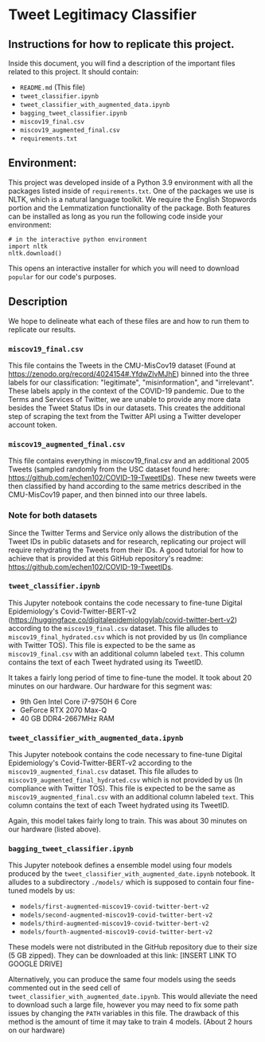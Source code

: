 # Tweet Legitimacy Classifier

## Instructions for how to replicate this project.

Inside this document, you will find a description of the important files related to this project. It should contain:

* `README.md` (This file)
* `tweet_classifier.ipynb`
* `tweet_classifier_with_augmented_data.ipynb`
* `bagging_tweet_classifier.ipynb`
* `miscov19_final.csv`
* `miscov19_augmented_final.csv`
* `requirements.txt`

## Environment:
This project was developed inside of a Python 3.9 environment with all the packages listed inside of `requirements.txt`. One of the packages we use is NLTK, which is a natural language toolkit. We require the English Stopwords portion and the Lemmatization functionality of the package. Both features can be installed as long as you run the following code inside your environment:
```
# in the interactive python environment
import nltk
nltk.download()
```
This opens an interactive installer for which you will need to download `popular` for our code's purposes.

## Description

We hope to delineate what each of these files are and how to run them to replicate our results.

### `miscov19_final.csv`

This file contains the Tweets in the CMU-MisCov19 dataset (Found at https://zenodo.org/record/4024154#.YfdwZlvMJhE) binned into the three labels for our classification: "legitimate", "misinformation", and "irrelevant". These labels apply in the context of the COVID-19 pandemic. Due to the Terms and Services of Twitter, we are unable to provide any more data besides the Tweet Status IDs in our datasets. This creates the additional step of scraping the text from the Twitter API using a Twitter developer account token.

### `miscov19_augmented_final.csv`

This file contains everything in miscov19_final.csv and an additional 2005 Tweets (sampled randomly from the USC dataset found here: https://github.com/echen102/COVID-19-TweetIDs). These new tweets were then classified by hand according to the same metrics described in the CMU-MisCov19 paper, and then binned into our three labels.

### Note for both datasets

Since the Twitter Terms and Service only allows the distribution of the Tweet IDs in public datasets and for research, replicating our project will require rehydrating the Tweets from their IDs. A good tutorial for how to achieve that is provided at this GitHub repository's readme: https://github.com/echen102/COVID-19-TweetIDs.

### `tweet_classifier.ipynb`

This Jupyter notebook contains the code necessary to fine-tune Digital Epidemiology's Covid-Twitter-BERT-v2 (https://huggingface.co/digitalepidemiologylab/covid-twitter-bert-v2) according to the `miscov19_final.csv` dataset. This file alludes to `miscov19_final_hydrated.csv` which is not provided by us (In compliance with Twitter TOS). This file is expected to be the same as `miscov19_final.csv` with an additional column labeled `text`. This column contains the text of each Tweet hydrated using its TweetID.

It takes a fairly long period of time to fine-tune the model. It took about 20 minutes on our hardware. Our hardware for this segment was:
* 9th Gen Intel Core i7-9750H 6 Core
* GeForce RTX 2070 Max-Q
* 40 GB DDR4-2667MHz RAM

### `tweet_classifier_with_augmented_data.ipynb`

This Jupyter notebook contains the code necessary to fine-tune Digital Epidemiology's Covid-Twitter-BERT-v2 according to the `miscov19_augmented_final.csv` dataset. This file alludes to `miscov19_augmented_final_hydrated.csv` which is not provided by us (In compliance with Twitter TOS). This file is expected to be the same as `miscov19_augmented_final.csv` with an additional column labeled `text`. This column contains the text of each Tweet hydrated using its TweetID.

Again, this model takes fairly long to train. This was about 30 minutes on our hardware (listed above).

### `bagging_tweet_classifier.ipynb`

This Jupyter notebook defines a ensemble model using four models produced by the `tweet_classifier_with_augmented_date.ipynb` notebook. It alludes to a subdirectory `./models/` which is supposed to contain four fine-tuned models by us:

* `models/first-augmented-miscov19-covid-twitter-bert-v2`
* `models/second-augmented-miscov19-covid-twitter-bert-v2`
* `models/third-augmented-miscov19-covid-twitter-bert-v2`
* `models/fourth-augmented-miscov19-covid-twitter-bert-v2`

These models were not distributed in the GitHub repository due to their size (5 GB zipped). They can be downloaded at this link: [INSERT LINK TO GOOGLE DRIVE]

Alternatively, you can produce the same four models using the seeds commented out in the seed cell of `tweet_classifier_with_augmented_date.ipynb`. This would alleviate the need to download such a large file, however you may need to fix some path issues by changing the `PATH` variables in this file. The drawback of this method is the amount of time it may take to train 4 models. (About 2 hours on our hardware)
